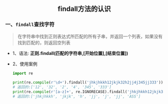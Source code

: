 ## <center>findall方法的认识</center>

### 一、`findall`查找字符
 > 在字符串中找到正则表达式所匹配的所有子串，并返回一个列表，如果没有找到匹配的，则返回空列表

* 1、语法: **正则.findall(匹配的字符串,[开始位置],[结束位置])**

* 2、使用案例

  ```py
  import re
      
  print(re.compile(r'\d+').findall('jhkjhkkh12jkjk32h2jj4j345jj333'))
  # 返回的:['12', '32', '2', '4', '345', '333']
  print(re.compile(r'[a-z]+', re.IGNORECASE).findall('jhkjhkkh12jkjk32h2jj4j345jj333ASS'))
  # 返回的:['jhkjhkkh', 'jkjk', 'h', 'jj', 'j', 'jj', 'ASS']  
  ```